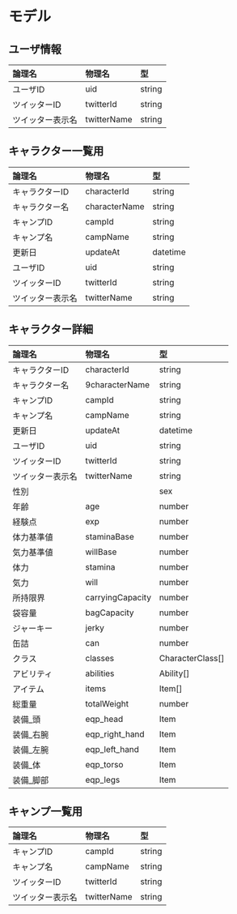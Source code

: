 # モデル

## ユーザ情報

|論理名|物理名|型|
|:--|:--|:--|
|ユーザID|uid|string|
|ツイッターID|twitterId|string|
|ツイッター表示名|twitterName|string|

## キャラクター一覧用

|論理名|物理名|型|
|:--|:--|:--|
|キャラクターID|characterId| string|
|キャラクター名|characterName|string|
|キャンプID|campId|string|
|キャンプ名|campName|string|
|更新日|updateAt|datetime|
|ユーザID|uid|string|
|ツイッターID|twitterId|string|
|ツイッター表示名|twitterName|string|

## キャラクター詳細

|論理名|物理名|型|
|:--|:--|:--|
|キャラクターID|characterId| string|
|キャラクター名|9characterName|string|
|キャンプID|campId|string|
|キャンプ名|campName|string|
|更新日|updateAt|datetime|
|ユーザID|uid|string|
|ツイッターID|twitterId|string|
|ツイッター表示名|twitterName|string|
|性別||sex|string|
|年齢|age|number|
|経験点|exp|number|
|体力基準値|staminaBase|number|
|気力基準値|willBase|number|
|体力|stamina|number|
|気力|will|number|
|所持限界|carryingCapacity|number|
|袋容量|bagCapacity|number|
|ジャーキー|jerky|number|
|缶詰|can|number|
|クラス|classes|CharacterClass[]|
|アビリティ|abilities|Ability[]|
|アイテム|items|Item[]|
|総重量|totalWeight|number|
|装備_頭|eqp_head|Item|
|装備_右腕|eqp_right_hand|Item|
|装備_左腕|eqp_left_hand|Item|
|装備_体|eqp_torso|Item|
|装備_脚部|eqp_legs|Item|


## キャンプ一覧用

|論理名|物理名|型|
|:--|:--|:--|
|キャンプID|campId|string|
|キャンプ名|campName|string|
|ツイッターID|twitterId|string|
|ツイッター表示名|twitterName|string|